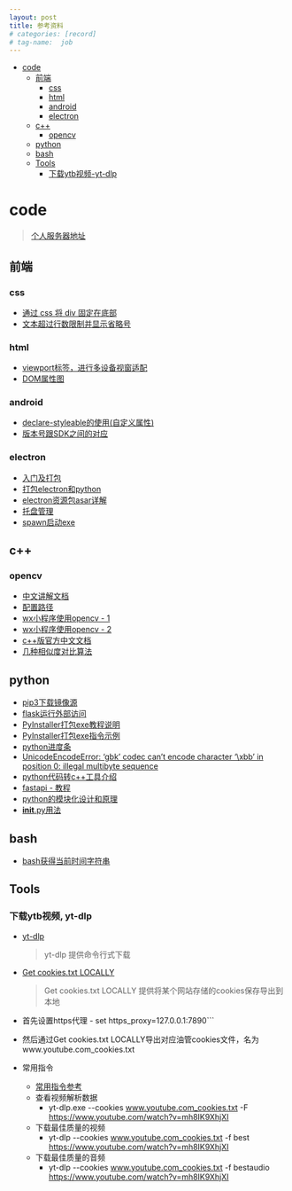 ```yaml
---
layout: post
title: 参考资料
# categories: [record]
# tag-name:  job
---
```


- [code](#code)
  - [前端](#前端)
    - [css](#css)
    - [html](#html)
    - [android](#android)
    - [electron](#electron)
  - [c++](#c)
    - [opencv](#opencv)
  - [python](#python)
  - [bash](#bash)
  - [Tools](#tools)
    - [下载ytb视频-yt-dlp](#下载ytb视频-yt-dlp)



# code
> [个人服务器地址](http://121.37.47.248:5000/)


## 前端
### css
- [通过 css 将 div 固定在底部](https://blog.csdn.net/survivorsfyh/article/details/106093035)
- [文本超过行数限制并显示省略号](https://juejin.cn/post/7022876094608982030)

### html
- [viewport标签，进行多设备视窗适配](https://developer.mozilla.org/zh-CN/docs/Web/HTML/Viewport_meta_tag)
- [DOM属性图](https://img-blog.csdn.net/20160409145301382)

### android
- [declare-styleable的使用(自定义属性)](https://blog.csdn.net/hgy413/article/details/83782017)
- [版本号跟SDK之间的对应](https://blog.csdn.net/imaegoo/article/details/79648162)

### electron
- [入门及打包](https://www.electronjs.org/zh/docs/latest/tutorial/quick-start)
- [打包electron和python](https://www.cnblogs.com/guanfuchang/p/15322947.html)
-  [electron资源包asar详解](https://juejin.cn/post/7213171235577036860#heading-0)
-  [托盘管理](https://segmentfault.com/a/1190000039386209)
-  [spawn启动exe](https://juejin.cn/post/7339552755155976246)


## c++
### opencv
- [中文讲解文档](https://apachecn.github.io/opencv-doc-zh/#/)
- [配置路径](https://blog.csdn.net/qq_40306845/article/details/135547997)
- [wx小程序使用opencv - 1](https://github.com/c4ys/wechat-miniprograme-opencv)
- [wx小程序使用opencv - 2](https://github.com/sanyuered/WeChat-MiniProgram-AR-WASM)
- [c++版官方中文文档](https://woshicver.com/)
- [几种相似度对比算法](https://blog.51cto.com/u_16213581/8430124)


## python
- [pip3下载镜像源](https://mirrors.tuna.tsinghua.edu.cn/help/pypi/)
- [flask运行外部访问](https://cloud.tencent.com/developer/article/1537516)
- [PyInstaller打包exe教程说明](https://pyinstaller.org/en/stable/)
- [PyInstaller打包exe指令示例](https://github.com/KennyChaos7/who_on_streaming/blob/master/pyinstall-cmd)
-  [python进度条](https://www.cnblogs.com/zhuminghui/p/13985315.html)
-  [UnicodeEncodeError: ‘gbk’ codec can’t encode character ‘\xbb’ in position 0: illegal multibyte sequence](http://www.fishyoung.com/post-264.html)
-  [python代码转c++工具介绍](https://docs.pingcode.com/ask/ask-ask/85555.html)
-  [fastapi - 教程](https://fastapi.tiangolo.com/zh/tutorial/first-steps/)
-  [python的模块化设计和原理](https://pythonhowto.readthedocs.io/zh-cn/latest/module.html)
-  [**__init__**.py用法](https://blog.csdn.net/qimo601/article/details/123897073)
  
## bash
- [bash获得当前时间字符串](https://www.cnblogs.com/zuiyue_jing/p/12557430.html)

## Tools
### 下载ytb视频, yt-dlp
  - [yt-dlp](https://github.com/yt-dlp/yt-dlp)
    > yt-dlp 提供命令行式下载

  - [Get cookies.txt LOCALLY](https://chromewebstore.google.com/detail/get-cookiestxt-locally/cclelndahbckbenkjhflpdbgdldlbecc)  
    > Get cookies.txt LOCALLY 提供将某个网站存储的cookies保存导出到本地

  -  首先设置https代理
    - set https_proxy=127.0.0.1:7890```
  -  然后通过Get cookies.txt LOCALLY导出对应油管cookies文件，名为www.youtube.com_cookies.txt 
  -  常用指令
      - [常用指令参考](https://minuo.org/yt-dlp-complete-guide-2024)
      - 查看视频解析数据
        - yt-dlp.exe --cookies www.youtube.com_cookies.txt -F https://www.youtube.com/watch?v=mh8IK9XhjXI
      - 下载最佳质量的视频
        - yt-dlp --cookies www.youtube.com_cookies.txt -f best https://www.youtube.com/watch?v=mh8IK9XhjXI
      - 下载最佳质量的音频
        - yt-dlp --cookies www.youtube.com_cookies.txt -f bestaudio https://www.youtube.com/watch?v=mh8IK9XhjXI